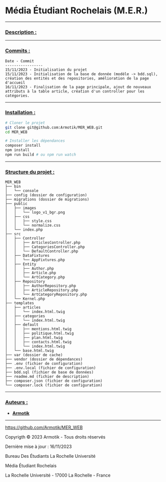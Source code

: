 # Média Étudiant Rochelais (M.E.R.)

---

### <ins>**Description :**</ins>

---

### <ins>**Commits :**</ins>

```
Date - Commit
-----------------
15/11/2023 - Initialisation du projet
15/11/2023 - Initialisation de la base de donnée (modèle -> bdd.sql), création des entités et des repositories, amélioration de la page d'accueil
16/11/2023 - Finalisation de la page principale, ajout de nouveaux attributs à la table article, création d'un controller pour les catégories.
```

---

### <ins>**Installation :**</ins>

```bash
# Cloner le projet
git clone git@github.com:Armotik/MER_WEB.git
cd MER_WEB

# Installer les dépendances
composer install
npm install
npm run build # ou npm run watch
```

---

### <ins>**Structure du projet :**</ins>

```
MER_WEB
├── bin
│   └── console
├── config (dossier de configuration)
├── migrations (dossier de migrations)
├── public
│   ├── images
│   │   └── logo_v1_bgr.png
│   ├── css
│   │   ├── style.css
│   │   └── normalize.css
│   └── index.php
├── src
│   ├── Controller
│   │   ├── ArticlesController.php
│   │   ├── CategoriesController.php
│   │   └── DefaultController.php
│   ├── DataFixtures
│   │   └── AppFixtures.php
│   ├── Entity
│   │   ├── Author.php
│   │   ├── Article.php
│   │   └── ArtCategory.php
│   ├── Repository
│   │   ├── AuthorRepository.php
│   │   ├── ArticleRepository.php
│   │   └── ArtCategoryRepository.php
│   └── Kernel.php
├── templates
│   ├── articles
│   │   └── index.html.twig
│   ├── categories
│   │   └── index.html.twig
│   ├── default
│   │   ├── mentions.html.twig
│   │   ├── politique.html.twig
│   │   ├── plan.html.twig
│   │   ├── contacts.html.twig
│   │   └── index.html.twig
│   └── base.html.twig
├── var (dossier de cache)
├── vendor (dossier de dépendances)
├── .env (fichier de configuration)
├── .env.local (fichier de configuration)
├── bdd.sql (fichier de base de données)
├── readme.md (fichier de description)
├── composer.json (fichier de configuration)
└── composer.lock (fichier de configuration)
```

---

### <ins>**Auteurs :**</ins>

-   [**Armotik**](github.com/Armotik)

---

https://github.com/Armotik/MER_WEB

Copyrigth © 2023 Armotik - Tous droits réservés

Dernière mise à jour : 16/11/2023

Bureau Des Étudiants La Rochelle Université

Média Étudiant Rochelais

La Rochelle Université - 17000 La Rochelle - France